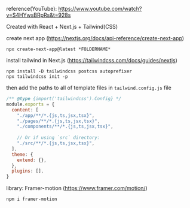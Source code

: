 reference(YouTube): https://www.youtube.com/watch?v=S4HYwsBRpRs&t=928s

Created with React + Next.js + Tailwind(CSS)

create next app (https://nextjs.org/docs/api-reference/create-next-app)
```console
npx create-next-app@latest *FOLDERNAME*
```

install tailwind in Next.js (https://tailwindcss.com/docs/guides/nextjs)
```console
npm install -D tailwindcss postcss autoprefixer
npx tailwindcss init -p
```
then add the paths to all of template files in `tailwind.config.js` file
```js
/** @type {import('tailwindcss').Config} */
module.exports = {
  content: [
    "./app/**/*.{js,ts,jsx,tsx}",
    "./pages/**/*.{js,ts,jsx,tsx}",
    "./components/**/*.{js,ts,jsx,tsx}",
 
    // Or if using `src` directory:
    "./src/**/*.{js,ts,jsx,tsx}",
  ],
  theme: {
    extend: {},
  },
  plugins: [],
}
```

library: Framer-motion (https://www.framer.com/motion/)
```console
npm i framer-motion
```